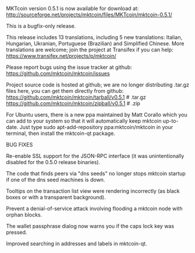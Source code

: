 MKTcoin version 0.5.1 is now available for download at:
http://sourceforge.net/projects/mktcoin/files/MKTcoin/mktcoin-0.5.1/

This is a bugfix-only release.

This release includes 13 translations, including 5 new translations:
Italian, Hungarian, Ukranian, Portuguese (Brazilian) and Simplified Chinese.
More translations are welcome; join the project at Transifex if you can help:
https://www.transifex.net/projects/p/mktcoin/

Please report bugs using the issue tracker at github:
https://github.com/mktcoin/mktcoin/issues

Project source code is hosted at github; we are no longer
distributing .tar.gz files here, you can get them
directly from github:
https://github.com/mktcoin/mktcoin/tarball/v0.5.1  # .tar.gz
https://github.com/mktcoin/mktcoin/zipball/v0.5.1  # .zip

For Ubuntu users, there is a new ppa maintained by Matt Corallo which
you can add to your system so that it will automatically keep
mktcoin up-to-date.  Just type
sudo apt-add-repository ppa:mktcoin/mktcoin
in your terminal, then install the mktcoin-qt package.


BUG FIXES

Re-enable SSL support for the JSON-RPC interface (it was unintentionally
disabled for the 0.5.0 release binaries).

The code that finds peers via "dns seeds" no longer stops mktcoin startup
if one of the dns seed machines is down.

Tooltips on the transaction list view were rendering incorrectly (as black boxes
or with a transparent background).

Prevent a denial-of-service attack involving flooding a mktcoin node with
orphan blocks.

The wallet passphrase dialog now warns you if the caps lock key was pressed.

Improved searching in addresses and labels in mktcoin-qt.
